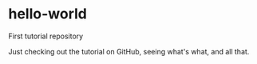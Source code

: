 # hello-world
First tutorial repository

Just checking out the tutorial on GitHub, seeing what's what, and all that.
